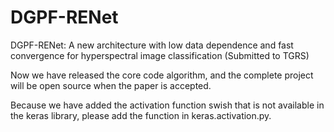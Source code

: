 # DGPF-RENet
DGPF-RENet: A new architecture with low data dependence and fast convergence for hyperspectral image classification (Submitted to TGRS)

Now we have released the core code algorithm, and the complete project will be open source when the paper is accepted.

Because we have added the activation function swish that is not available in the keras library, please add the function in keras.activation.py.
